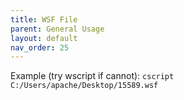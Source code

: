 ```yaml
---
title: WSF File
parent: General Usage
layout: default
nav_order: 25
---
```


Example (try wscript if cannot): `cscript C:/Users/apache/Desktop/15589.wsf`